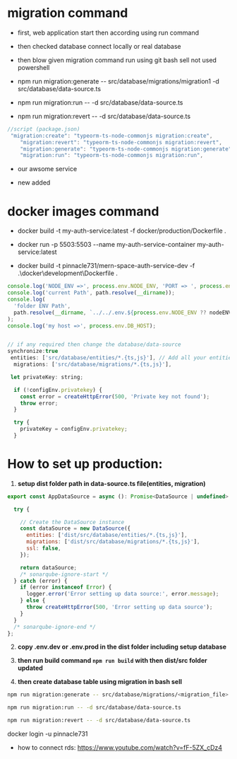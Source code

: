 # migration command

- first, web application start then according using run command

- then checked database connect locally or real database

- then blow given migration command run using git bash sell not used powershell

- npm run migration:generate -- src/database/migrations/migration1 -d src/database/data-source.ts

- npm run migration:run -- -d src/database/data-source.ts

- npm run migration:revert -- -d src/database/data-source.ts

```javascript
//script (package.json)
 "migration:create": "typeorm-ts-node-commonjs migration:create",
    "migration:revert": "typeorm-ts-node-commonjs migration:revert",
    "migration:generate": "typeorm-ts-node-commonjs migration:generate",
    "migration:run": "typeorm-ts-node-commonjs migration:run",
```

- our awsome service

- new added

# docker images command

- docker build -t my-auth-service:latest -f docker/production/Dockerfile .

- docker run -p 5503:5503 --name my-auth-service-container my-auth-service:latest

- docker build -t pinnacle731/mern-space-auth-service-dev -f .\docker\development\Dockerfile .

```javascript
console.log('NODE_ENV =>', process.env.NODE_ENV, 'PORT => ', process.env.PORT);
console.log('current Path', path.resolve(__dirname));
console.log(
  'folder ENV Path',
  path.resolve(__dirname, `../../.env.${process.env.NODE_ENV ?? nodeENV}`),
);
console.log('my host =>', process.env.DB_HOST);


// if any required then change the database/data-source
synchronize:true
 entities: ['src/database/entities/*.{ts,js}'], // Add all your entities here
  migrations: ['src/database/migrations/*.{ts,js}'],
```

```javascript
 let privateKey: string;

  if (!configEnv.privatekey) {
    const error = createHttpError(500, 'Private key not found');
    throw error;
  }

  try {
    privateKey = configEnv.privatekey;
  }
```

# How to set up production:

1. **setup dist folder path in data-source.ts file(entities, migration)**

```js
export const AppDataSource = async (): Promise<DataSource | undefined> => {

  try {

    // Create the DataSource instance
    const dataSource = new DataSource({
      entities: ['dist/src/database/entities/*.{ts,js}'],
      migrations: ['dist/src/database/migrations/*.{ts,js}'],
      ssl: false,
    });

    return dataSource;
    /* sonarqube-ignore-start */
  } catch (error) {
    if (error instanceof Error) {
      logger.error('Error setting up data source:', error.message);
    } else {
      throw createHttpError(500, 'Error setting up data source');
    }
  }
  /* sonarqube-ignore-end */
};
```

2. **copy .env.dev or .env.prod in the dist folder including setup database**

3. **then run build command `npm run build` with then dist/src folder updated**

4. **then create database table using migration in bash sell**

```bash
npm run migration:generate -- src/database/migrations/<migration_file> -d src/database/data-source.ts

npm run migration:run -- -d src/database/data-source.ts

npm run migration:revert -- -d src/database/data-source.ts
```

docker login -u pinnacle731

- how to connect rds: https://www.youtube.com/watch?v=fF-5ZX_cDz4
